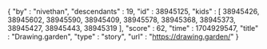 {
  "by" : "nivethan",
  "descendants" : 19,
  "id" : 38945125,
  "kids" : [ 38945426, 38945602, 38945590, 38945409, 38945578, 38945368, 38945373, 38945427, 38945443, 38945319 ],
  "score" : 62,
  "time" : 1704929547,
  "title" : "Drawing.garden",
  "type" : "story",
  "url" : "https://drawing.garden/"
}

